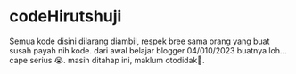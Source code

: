 # codeHirutshuji

Semua kode disini dilarang diambil,
respek bree sama orang yang buat susah payah nih kode.
dari awal belajar blogger 04/010/2023 buatnya loh... cape serius 😭.
masih ditahap ini, maklum otodidak🗿.

